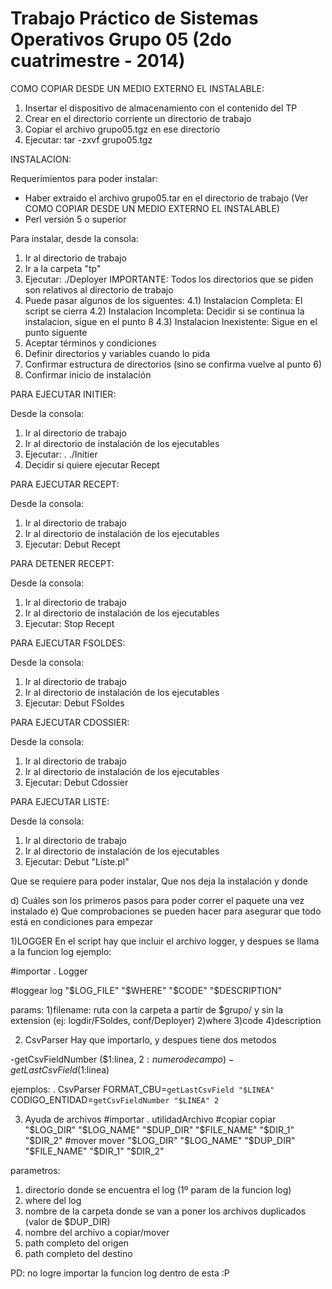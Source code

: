Trabajo Práctico de Sistemas Operativos
	Grupo 05 (2do cuatrimestre - 2014)
===============================================

COMO COPIAR DESDE UN MEDIO EXTERNO EL INSTALABLE:

1) Insertar el dispositivo de almacenamiento con el contenido del TP
2) Crear en el directorio corriente un directorio de trabajo
3) Copiar el archivo grupo05.tgz en ese directorio 
4) Ejecutar: tar -zxvf grupo05.tgz

INSTALACION:

Requerimientos para poder instalar:

- Haber extraido el archivo grupo05.tar en el directorio de trabajo (Ver COMO COPIAR DESDE UN MEDIO EXTERNO EL INSTALABLE)
- Perl versión 5 o superior

Para instalar, desde la consola:

1) Ir al directorio de trabajo
2) Ir a la carpeta "tp"
3) Ejecutar: ./Deployer
IMPORTANTE: Todos los directorios que se piden son relativos al directorio de trabajo 
4) Puede pasar algunos de los siguentes:
4.1) Instalacion Completa: El script se cierra
4.2) Instalacion Incompleta: Decidir si se continua la instalacion, sigue en el punto 8
4.3) Instalacion Inexistente: Sigue en el punto siguente
5) Aceptar términos y condiciones
6) Definir directorios y variables cuando lo pida
7) Confirmar estructura de directorios (sino se confirma vuelve al punto 6)
8) Confirmar inicio de instalación

PARA EJECUTAR INITIER:

Desde la consola:

1) Ir al directorio de trabajo
2) Ir al directorio de instalación de los ejecutables
3) Ejecutar: . ./Initier
4) Decidir si quiere ejecutar Recept

PARA EJECUTAR RECEPT:

Desde la consola:

1) Ir al directorio de trabajo
2) Ir al directorio de instalación de los ejecutables
3) Ejecutar: Debut Recept

PARA DETENER RECEPT:

Desde la consola:

1) Ir al directorio de trabajo
2) Ir al directorio de instalación de los ejecutables
3) Ejecutar: Stop Recept

PARA EJECUTAR FSOLDES:

Desde la consola:

1) Ir al directorio de trabajo
2) Ir al directorio de instalación de los ejecutables
3) Ejecutar: Debut FSoldes

PARA EJECUTAR CDOSSIER:

Desde la consola:

1) Ir al directorio de trabajo
2) Ir al directorio de instalación de los ejecutables
3) Ejecutar: Debut Cdossier

PARA EJECUTAR LISTE:

Desde la consola:

1) Ir al directorio de trabajo
2) Ir al directorio de instalación de los ejecutables
3) Ejecutar: Debut "Liste.pl"

Que se requiere para poder instalar, Que nos deja la instalación y donde

d) Cuáles son los primeros pasos para poder correr el paquete una vez instalado
e) Que comprobaciones se pueden hacer para asegurar que todo está en condiciones para 
empezar

1)LOGGER
En el script hay que incluir el archivo logger, y despues se llama a la funcion log
ejemplo:

#importar
. Logger

#loggear
log "$LOG_FILE" "$WHERE" "$CODE" "$DESCRIPTION"

params:
1)filename: ruta con la carpeta a partir de $grupo/ y sin la extension (ej: logdir/FSoldes, conf/Deployer)
2)where
3)code
4)description

2) CsvParser
Hay que importarlo, y despues tiene dos metodos

-getCsvFieldNumber ($1:linea, $2:numero de campo)
-getLastCsvField ($1:linea)

ejemplos:
. CsvParser
FORMAT_CBU=`getLastCsvField "$LINEA"`	
CODIGO_ENTIDAD=`getCsvFieldNumber "$LINEA" 2`

3) Ayuda de archivos
#importar
. utilidadArchivo
#copiar
copiar "$LOG_DIR" "$LOG_NAME" "$DUP_DIR" "$FILE_NAME" "$DIR_1" "$DIR_2"
#mover
mover "$LOG_DIR" "$LOG_NAME" "$DUP_DIR" "$FILE_NAME" "$DIR_1" "$DIR_2"

parametros:
1. directorio donde se encuentra el log (1º param de la funcion log)
2. where del log
3. nombre de la carpeta donde se van a poner los archivos duplicados (valor de $DUP_DIR)
4. nombre del archivo a copiar/mover
5. path completo del origen
6. path completo del destino

PD: no logre importar la funcion log dentro de esta :P
